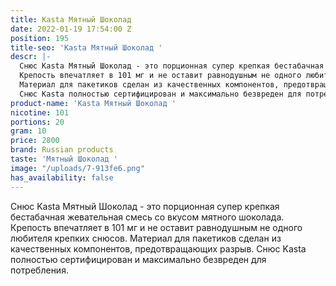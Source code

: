```yaml
---
title: Kasta Мятный Шоколад
date: 2022-01-19 17:54:00 Z
position: 195
title-seo: 'Kasta Мятный Шоколад '
descr: |-
  Снюс Kasta Мятный Шоколад - это порционная супер крепкая бестабачная жевательная смесь со вкусом мятного шоколада.
  Крепость впечатляет в 101 мг и не оставит равнодушным не одного любителя крепких снюсов.
  Материал для пакетиков сделан из качественных компонентов, предотвращающих разрыв.
  Снюс Kasta полностью сертифицирован и максимально безвреден для потребления.
product-name: 'Kasta Мятный Шоколад '
nicotine: 101
portions: 20
gram: 10
price: 2800
brand: Russian products
taste: 'Мятный Шоколад '
image: "/uploads/7-913fe6.png"
has_availability: false
---
```


Снюс Kasta Мятный Шоколад - это порционная супер крепкая бестабачная жевательная смесь со вкусом мятного шоколада.
Крепость впечатляет в 101 мг и не оставит равнодушным не одного любителя крепких снюсов.
Материал для пакетиков сделан из качественных компонентов, предотвращающих разрыв.
Снюс Kasta полностью сертифицирован и максимально безвреден для потребления.